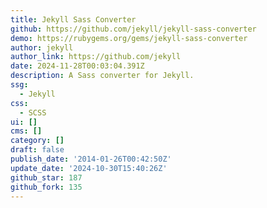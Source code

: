 ```yaml
---
title: Jekyll Sass Converter
github: https://github.com/jekyll/jekyll-sass-converter
demo: https://rubygems.org/gems/jekyll-sass-converter
author: jekyll
author_link: https://github.com/jekyll
date: 2024-11-28T00:03:04.391Z
description: A Sass converter for Jekyll.
ssg:
  - Jekyll
css:
  - SCSS
ui: []
cms: []
category: []
draft: false
publish_date: '2014-01-26T00:42:50Z'
update_date: '2024-10-30T15:40:26Z'
github_star: 187
github_fork: 135
---
```

